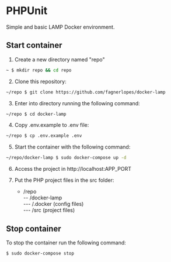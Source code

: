 # PHPUnit

Simple and basic LAMP Docker environment.

## Start container

1. Create a new directory named "repo"

```bash
~ $ mkdir repo && cd repo
```

2. Clone this repository:

```bash
~/repo $ git clone https://github.com/fagnerlopes/docker-lamp
```

3. Enter into directory running the following command:

```bash
~/repo $ cd docker-lamp
```

4. Copy .env.example to .env file:

```bash
~/repo $ cp .env.example .env
```

5. Start the container with the following command:

```bash
~/repo/docker-lamp $ sudo docker-compose up -d
```

6. Access the project in http://localhost:APP_PORT

7. Put the PHP project files in the src folder:
   - /repo <br>
     -- /docker-lamp <br>
     --- /.docker (config files) <br>
     --- /src (project files) <br>

## Stop container

To stop the container run the following command:

```bash
$ sudo docker-compose stop
```
